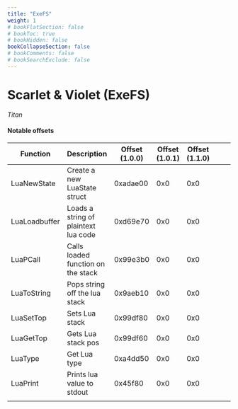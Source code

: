 ```yaml
---
title: "ExeFS"
weight: 1
# bookFlatSection: false
# bookToc: true
# bookHidden: false
bookCollapseSection: false
# bookComments: false
# bookSearchExclude: false
---
```

# Scarlet & Violet (ExeFS)

*Titan*

#### Notable offsets

| Function      | Description                          | Offset (1.0.0) | Offset (1.0.1) | Offset (1.1.0) |   |   |   |   |   |
|---------------|--------------------------------------|----------------|----------------|----------------|---|---|---|---|---|
| LuaNewState   | Create a new LuaState struct         | 0xadae00       | 0x0            | 0x0            |   |   |   |   |   |
| LuaLoadbuffer | Loads a string of plaintext lua code | 0xd69e70       | 0x0            | 0x0            |   |   |   |   |   |
| LuaPCall      | Calls loaded function on the stack   | 0x99e3b0       | 0x0            | 0x0            |   |   |   |   |   |
| LuaToString   | Pops string off the lua stack        | 0x9aeb10       | 0x0            | 0x0            |   |   |   |   |   |
| LuaSetTop     | Sets Lua stack                       | 0x99df80       | 0x0            | 0x0            |   |   |   |   |   |
| LuaGetTop     | Gets Lua stack pos                   | 0x99df60       | 0x0            | 0x0            |   |   |   |   |   |
| LuaType       | Get Lua type                         | 0xa4dd50       | 0x0            | 0x0            |   |   |   |   |   |
| LuaPrint      | Prints lua value to stdout           | 0x45f80        | 0x0            | 0x0            |   |   |   |   |   |
|               |                                      |                |                |                |   |   |   |   |   |
